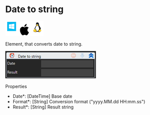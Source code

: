 # Date to string

![](<../../../../.gitbook/assets/image (132).png>)

Element, that converts date to string.

![](<../../../../.gitbook/assets/image (252).png>)

Properties

* Date\*: \[DateTime] Base date
* Format\*: \[String] Conversion format ("yyyy.MM.dd HH:mm.ss")
* Result\*: \[String] Result string
